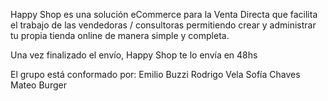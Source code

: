 Happy Shop es una solución eCommerce para la Venta Directa que facilita el trabajo de las vendedoras / consultoras permitiendo crear y administrar tu propia tienda online de manera simple y completa.

Una vez finalizado el envío, Happy Shop te lo envía en 48hs

El grupo está conformado por:
Emilio Buzzi
Rodrigo Vela
Sofía Chaves
Mateo Burger